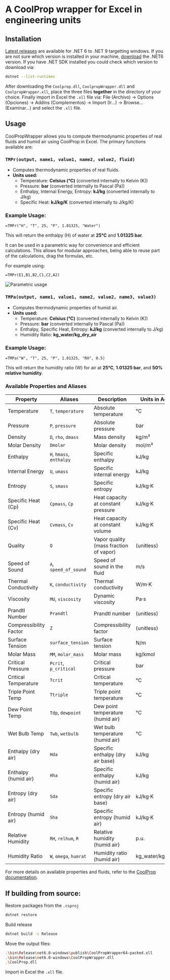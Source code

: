 # A CoolProp wrapper for Excel in engineering units

## Installation

[Latest releases](https://github.com/Danisaski/dafer-tmpr/releases) are available for .NET 6 to .NET 9 targetting windows. If you are not sure which version is installed in your machine, [download](https://github.com/Danisaski/dafer-tmpr/releases/tag/net6-win) the .NET6 version. If you have .NET SDK installed you could check which version to download via:

```bash
dotnet --list-runtimes
```

After downloading the `Coolprop.dll`, `CoolpropWrapper.dll` and `CoolpropWrapper.xll`, place the three files **together** in the directory of your choice. Finally import in Excel the `.xll` file via: File (Archivo) -> Options (Opciones) -> Addins (Complementos) -> Import (Ir...) -> Browse... (Examinar...) and select the `.xll` file.

## Usage
CoolPropWrapper allows you to compute thermodynamic properties of real fluids and humid air using CoolProp in Excel. The primary functions available are:

### `TMPr(output, name1, value1, name2, value2, fluid)`
- Computes thermodynamic properties of real fluids.
- **Units used:**
  - Temperature: **Celsius (°C)** (converted internally to Kelvin (K))
  - Pressure: **bar** (converted internally to Pascal (Pa))
  - Enthalpy, Internal Energy, Entropy: **kJ/kg** (converted internally to J/kg)
  - Specific Heat: **kJ/kg/K** (converted internally to J/kg/K)

### Example Usage:
```excel
=TMPr("H", "T", 25, "P", 1.01325, "Water")
```
This will return the enthalpy (H) of water at **25°C** and **1.01325 bar**.

It can be used in a parametric way for convenience and efficient calculations. This allows for modular approaches, being able to reuse part of the calculations, drag the formulas, etc.

For example using:
```excel
=TMPr(E1,B1,B2,C1,C2,A2)
```
![Parametric usage](https://github.com/Danisaski/dafer-tmpr/blob/main/imgs/screenshot.png)

### `TMPa(output, name1, value1, name2, value2, name3, value3)`
- Computes thermodynamic properties of humid air.
- **Units used:**
  - Temperature: **Celsius (°C)** (converted internally to Kelvin (K))
  - Pressure: **bar** (converted internally to Pascal (Pa))
  - Enthalpy, Specific Heat, Entropy: **kJ/kg** (converted internally to J/kg)
  - Humidity Ratio: **kg_water/kg_dry_air**

### Example Usage:
```excel
=TMPa("W", "T", 25, "P", 1.01325, "RH", 0.5)
```
This will return the humidity ratio (W) for air at **25°C**, **1.01325 bar**, and **50% relative humidity**.

### Available Properties and Aliases

| **Property**            | **Aliases**                  | **Description**                                      | **Units in Add-in** | **SI/CoolProp Units** |
|------------------------|----------------------------|------------------------------------------------------|---------------------|--------------------|
| Temperature           | `T`, `temperature`         | Absolute temperature                                | °C                 | K                 |
| Pressure             | `P`, `pressure`            | Absolute pressure                                   | bar                | Pa                |
| Density              | `D`, `rho`, `dmass`        | Mass density                                       | kg/m³              | kg/m³             |
| Molar Density        | `Dmolar`                   | Molar density                                      | mol/m³             | mol/m³            |
| Enthalpy             | `H`, `hmass`, `enthalpy`   | Specific enthalpy                                  | kJ/kg              | J/kg              |
| Internal Energy      | `U`, `umass`               | Specific internal energy                           | kJ/kg              | J/kg              |
| Entropy              | `S`, `smass`               | Specific entropy                                   | kJ/kg·K            | J/kg·K            |
| Specific Heat (Cp)   | `Cpmass`, `Cp`            | Heat capacity at constant pressure                | kJ/kg·K            | J/kg·K            |
| Specific Heat (Cv)   | `Cvmass`, `Cv`            | Heat capacity at constant volume                  | kJ/kg·K            | J/kg·K            |
| Quality             | `Q`                         | Vapor quality (mass fraction of vapor)            | (unitless)         | (unitless)        |
| Speed of Sound       | `A`, `speed_of_sound`      | Speed of sound in the fluid                       | m/s                | m/s               |
| Thermal Conductivity | `K`, `conductivity`        | Thermal conductivity                              | W/m·K              | W/m·K             |
| Viscosity           | `MU`, `viscosity`          | Dynamic viscosity                                 | Pa·s               | Pa·s              |
| Prandtl Number      | `Prandtl`                  | Prandtl number                                    | (unitless)         | (unitless)        |
| Compressibility Factor | `Z`                     | Compressibility factor                            | (unitless)         | (unitless)        |
| Surface Tension     | `surface_tension`          | Surface tension                                   | N/m                | N/m               |
| Molar Mass          | `MM`, `molar_mass`         | Molar mass                                        | kg/kmol            | kg/kmol           |
| Critical Pressure   | `Pcrit`, `p_critical`      | Critical pressure                                 | bar                | Pa                |
| Critical Temperature| `Tcrit`                    | Critical temperature                              | °C                 | K                 |
| Triple Point Temp   | `Ttriple`                  | Triple point temperature                         | °C                 | K                 |
| Dew Point Temp      | `Tdp`, `dewpoint`          | Dew point temperature (humid air)                | °C                 | K                 |
| Wet Bulb Temp       | `Twb`, `wetbulb`           | Wet bulb temperature (humid air)                 | °C                 | K                 |
| Enthalpy (dry air)  | `Hda`                      | Specific enthalpy (dry air base)                 | kJ/kg              | J/kg              |
| Enthalpy (humid air)| `Hha`                      | Specific enthalpy (humid air)                    | kJ/kg            | J/kg            |
| Entropy (dry air)  | `Sda`                      | Specific entropy (dry air base)                   | kJ/kg·K              | J/kg·K              |
| Entropy (humid air)| `Sha`                      | Specific entropy (humid air)                     | kJ/kg·K            | J/kg·K            |
| Relative Humidity   | `RH`, `relhum`, `R`        | Relative humidity (humid air)                    | p.u.                  | p.u.                 |
| Humidity Ratio      | `W`, `omega`, `humrat`     | Humidity ratio (humid air)                       | kg_water/kg_dry_air | kg_water/kg_dry_air |



For more details on available properties and fluids, refer to the [CoolProp documentation](http://www.coolprop.org/).

## If building from source:
Restore packages from the `.csproj`
```bash
dotnet restore
```

Build release
```bash
dotnet build -c Release
```

Move the output files:
```bash
.\bin\Release\net6.0-windows\publish\CoolPropWrapper64-packed.xll
.\bin\Release\net6.0-windows\CoolPropWrapper.dll
.\CoolProp.dll
```

Import in Excel the `.xll` file.



